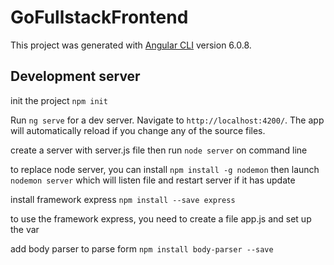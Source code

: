 # GoFullstackFrontend

This project was generated with [Angular CLI](https://github.com/angular/angular-cli) version 6.0.8.

## Development server
init the project `npm init`

Run `ng serve` for a dev server. Navigate to `http://localhost:4200/`. The app will automatically reload if you change any of the source files.

create a server with server.js file then run
`node server` on command line

to replace node server, you can install 
`npm install -g nodemon` then launch
`nodemon server` which will listen file 
and restart server if it has update

install framework express
`npm install --save express`

to use the framework express, you need to create a file app.js
and set up the var

add body parser to parse form
`npm install body-parser --save` 
